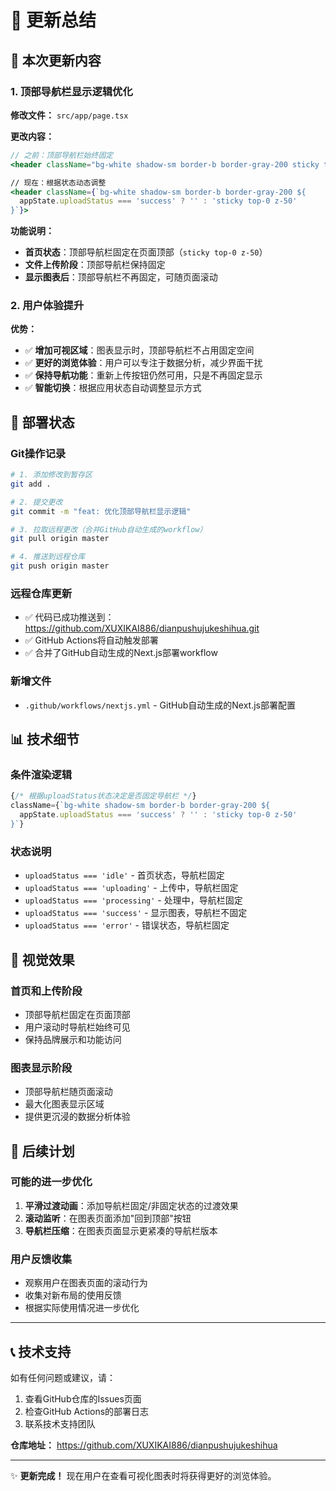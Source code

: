 # 📝 更新总结

## 🎯 本次更新内容

### 1. 顶部导航栏显示逻辑优化

**修改文件：** `src/app/page.tsx`

**更改内容：**
```jsx
// 之前：顶部导航栏始终固定
<header className="bg-white shadow-sm border-b border-gray-200 sticky top-0 z-50">

// 现在：根据状态动态调整
<header className={`bg-white shadow-sm border-b border-gray-200 ${
  appState.uploadStatus === 'success' ? '' : 'sticky top-0 z-50'
}`}>
```

**功能说明：**
- **首页状态**：顶部导航栏固定在页面顶部（`sticky top-0 z-50`）
- **文件上传阶段**：顶部导航栏保持固定
- **显示图表后**：顶部导航栏不再固定，可随页面滚动

### 2. 用户体验提升

**优势：**
- ✅ **增加可视区域**：图表显示时，顶部导航栏不占用固定空间
- ✅ **更好的浏览体验**：用户可以专注于数据分析，减少界面干扰
- ✅ **保持导航功能**：重新上传按钮仍然可用，只是不再固定显示
- ✅ **智能切换**：根据应用状态自动调整显示方式

## 🚀 部署状态

### Git操作记录
```bash
# 1. 添加修改到暂存区
git add .

# 2. 提交更改
git commit -m "feat: 优化顶部导航栏显示逻辑"

# 3. 拉取远程更改（合并GitHub自动生成的workflow）
git pull origin master

# 4. 推送到远程仓库
git push origin master
```

### 远程仓库更新
- ✅ 代码已成功推送到：https://github.com/XUXIKAI886/dianpushujukeshihua.git
- ✅ GitHub Actions将自动触发部署
- ✅ 合并了GitHub自动生成的Next.js部署workflow

### 新增文件
- `.github/workflows/nextjs.yml` - GitHub自动生成的Next.js部署配置

## 📊 技术细节

### 条件渲染逻辑
```jsx
{/* 根据uploadStatus状态决定是否固定导航栏 */}
className={`bg-white shadow-sm border-b border-gray-200 ${
  appState.uploadStatus === 'success' ? '' : 'sticky top-0 z-50'
}`}
```

### 状态说明
- `uploadStatus === 'idle'` - 首页状态，导航栏固定
- `uploadStatus === 'uploading'` - 上传中，导航栏固定
- `uploadStatus === 'processing'` - 处理中，导航栏固定
- `uploadStatus === 'success'` - 显示图表，导航栏不固定
- `uploadStatus === 'error'` - 错误状态，导航栏固定

## 🎨 视觉效果

### 首页和上传阶段
- 顶部导航栏固定在页面顶部
- 用户滚动时导航栏始终可见
- 保持品牌展示和功能访问

### 图表显示阶段
- 顶部导航栏随页面滚动
- 最大化图表显示区域
- 提供更沉浸的数据分析体验

## 🔄 后续计划

### 可能的进一步优化
1. **平滑过渡动画**：添加导航栏固定/非固定状态的过渡效果
2. **滚动监听**：在图表页面添加"回到顶部"按钮
3. **导航栏压缩**：在图表页面显示更紧凑的导航栏版本

### 用户反馈收集
- 观察用户在图表页面的滚动行为
- 收集对新布局的使用反馈
- 根据实际使用情况进一步优化

---

## 📞 技术支持

如有任何问题或建议，请：
1. 查看GitHub仓库的Issues页面
2. 检查GitHub Actions的部署日志
3. 联系技术支持团队

**仓库地址：** https://github.com/XUXIKAI886/dianpushujukeshihua

---

✨ **更新完成！** 现在用户在查看可视化图表时将获得更好的浏览体验。
